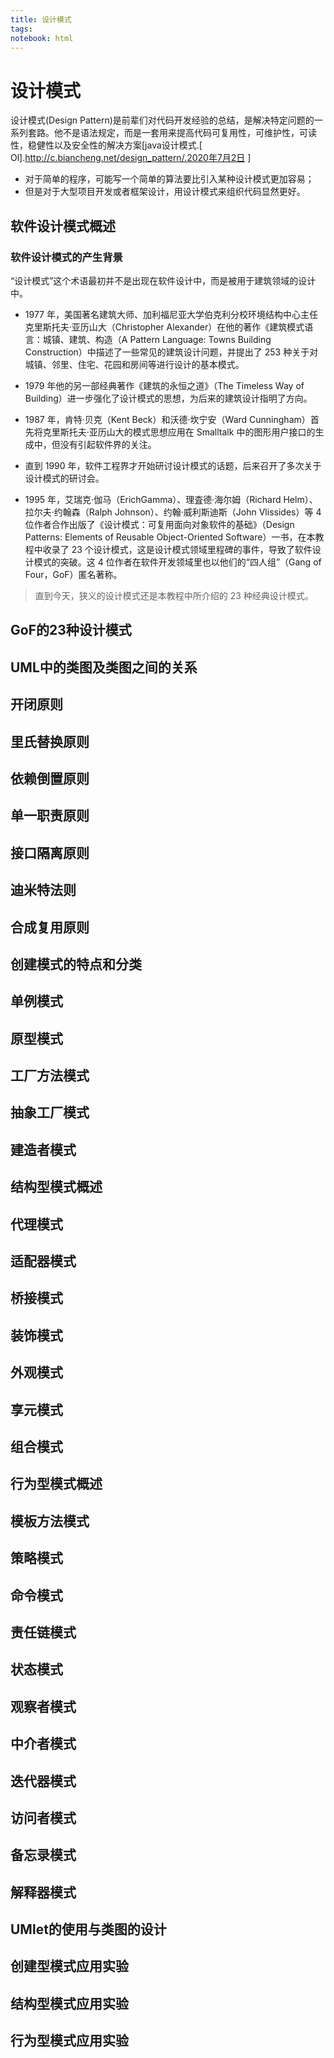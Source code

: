 ```yaml
---
title: 设计模式
tags: 
notebook: html
---
```

# 设计模式

设计模式(Design Pattern)是前辈们对代码开发经验的总结，是解决特定问题的一系列套路。他不是语法规定，而是一套用来提高代码可复用性，可维护性，可读性，稳健性以及安全性的解决方案[java设计模式.[ Ol].http://c.biancheng.net/design_pattern/.2020年7月2日 ]

+ 对于简单的程序，可能写一个简单的算法要比引入某种设计模式更加容易；
+ 但是对于大型项目开发或者框架设计，用设计模式来组织代码显然更好。

## 软件设计模式概述

### 软件设计模式的产生背景

“设计模式”这个术语最初并不是出现在软件设计中，而是被用于建筑领域的设计中。

+ 1977 年，美国著名建筑大师、加利福尼亚大学伯克利分校环境结构中心主任克里斯托夫·亚历山大（Christopher Alexander）在他的著作《建筑模式语言：城镇、建筑、构造（A Pattern Language: Towns Building Construction）中描述了一些常见的建筑设计问题，并提出了 253 种关于对城镇、邻里、住宅、花园和房间等进行设计的基本模式。

+ 1979 年他的另一部经典著作《建筑的永恒之道》（The Timeless Way of Building）进一步强化了设计模式的思想，为后来的建筑设计指明了方向。

+ 1987 年，肯特·贝克（Kent Beck）和沃德·坎宁安（Ward Cunningham）首先将克里斯托夫·亚历山大的模式思想应用在 Smalltalk 中的图形用户接口的生成中，但没有引起软件界的关注。

+ 直到 1990 年，软件工程界才开始研讨设计模式的话题，后来召开了多次关于设计模式的研讨会。

+ 1995 年，艾瑞克·伽马（ErichGamma）、理査德·海尔姆（Richard Helm）、拉尔夫·约翰森（Ralph Johnson）、约翰·威利斯迪斯（John Vlissides）等 4 位作者合作出版了《设计模式：可复用面向对象软件的基础》（Design Patterns: Elements of Reusable Object-Oriented Software）一书，在本教程中收录了 23 个设计模式，这是设计模式领域里程碑的事件，导致了软件设计模式的突破。这 4 位作者在软件开发领域里也以他们的“四人组”（Gang of Four，GoF）匿名著称。

>直到今天，狭义的设计模式还是本教程中所介绍的 23 种经典设计模式。

## GoF的23种设计模式
## UML中的类图及类图之间的关系
## 开闭原则
## 里氏替换原则
## 依赖倒置原则
## 单一职责原则
## 接口隔离原则
## 迪米特法则
## 合成复用原则
## 创建模式的特点和分类
## 单例模式
## 原型模式
## 工厂方法模式
## 抽象工厂模式
## 建造者模式
## 结构型模式概述
## 代理模式
## 适配器模式
## 桥接模式
## 装饰模式
## 外观模式
## 享元模式
## 组合模式
## 行为型模式概述
## 模板方法模式
## 策略模式
## 命令模式
## 责任链模式
## 状态模式
## 观察者模式
## 中介者模式
## 迭代器模式
## 访问者模式
## 备忘录模式
## 解释器模式
## UMlet的使用与类图的设计
## 创建型模式应用实验
## 结构型模式应用实验
## 行为型模式应用实验